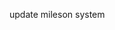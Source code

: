 <!-- Updated progress tracker logic -->
<script>
  let totalVerses = 31102;
  let completedVerses = 0;
  let completedChapters = 0;
  let badges = [];

  function updateProgress() {
    const verseInput = document.getElementById("verseInput");
    const chapterInput = document.getElementById("chapterInput");
    const progressBar = document.getElementById("progressBar");
    const progressText = document.getElementById("progressText");
    const milestoneText = document.getElementById("milestoneText");
    const badgeContainer = document.getElementById("badgeContainer");

    completedVerses = parseInt(verseInput.value) || 0;
    completedChapters = parseInt(chapterInput.value) || 0;
    const progress = Math.min((completedVerses / totalVerses) * 100, 100);
    progressBar.style.width = progress + "%";
    progressText.innerText = `You have completed ${progress.toFixed(2)}% of the Bible.`;

    // Milestones for verses (every 5%)
    if (progress >= 5 && !badges.includes("5%")) grantBadge("5%", badgeContainer);
    if (progress >= 10 && !badges.includes("10%")) grantBadge("10%", badgeContainer);
    if (progress >= 25 && !badges.includes("25%")) grantBadge("25%", badgeContainer);
    if (progress >= 50 && !badges.includes("50%")) grantBadge("50%", badgeContainer);
    if (progress >= 75 && !badges.includes("75%")) grantBadge("75%", badgeContainer);
    if (progress >= 100 && !badges.includes("100%")) grantBadge("100%", badgeContainer);

    // Milestones for chapters
    const chapterMilestones = [5, 10, 25, 40, 50, 75, 100];
    chapterMilestones.forEach(milestone => {
      if (completedChapters >= milestone && !badges.includes(`Chapter ${milestone}`)) {
        grantBadge(`Chapter ${milestone}`, badgeContainer);
      }
    });
  }

  function grantBadge(label, container) {
    const badge = document.createElement("div");
    badge.className = "badge";
    badge.innerText = `🏅 ${label} Milestone Reached!`;
    container.appendChild(badge);
    badges.push(label);
  }

  function resetTracker() {
    document.getElementById("verseInput").value = 0;
    document.getElementById("chapterInput").value = 0;
    document.getElementById("progressBar").style.width = "0%";
    document.getElementById("progressText").innerText = "You have completed 0% of the Bible.";
    document.getElementById("badgeContainer").innerHTML = "";
    badges = [];
  }
</script>
update mileson system
